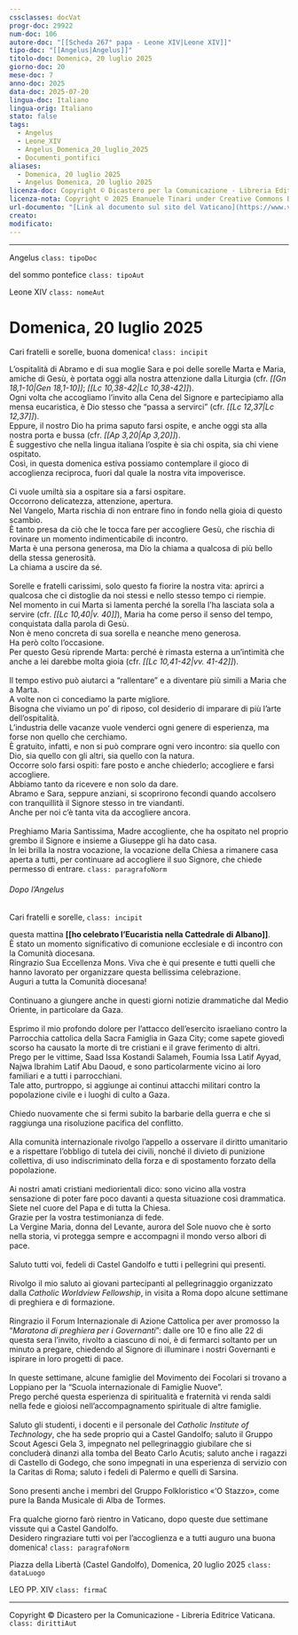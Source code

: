 ```yaml
---
cssclasses: docVat
progr-doc: 29922
num-doc: 106
autore-doc: "[[Scheda 267° papa - Leone XIV|Leone XIV]]"
tipo-doc: "[[Angelus|Angelus]]"
titolo-doc: Domenica, 20 luglio 2025
giorno-doc: 20
mese-doc: 7
anno-doc: 2025
data-doc: 2025-07-20
lingua-doc: Italiano
lingua-orig: Italiano
stato: false
tags:
  - Angelus
  - Leone_XIV
  - Angelus_Domenica_20_luglio_2025
  - Documenti_pontifici
aliases:
  - Domenica, 20 luglio 2025
  - Angelus Domenica, 20 luglio 2025
licenza-doc: Copyright © Dicastero per la Comunicazione - Libreria Editrice Vaticana
licenza-nota: Copyright © 2025 Emanuele Tinari under Creative Commons BY-NC-SA 4.0 https://creativecommons.org/licenses/by-nc-sa/4.0/
url-documento: "[Link al documento sul sito del Vaticano](https://www.vatican.va/content/leo-xiv/it/angelus/2025/documents/20250720-angelus.html)"
creato: 
modificato: 
---
```



***


Angelus `class: tipoDoc`


del sommo pontefice `class: tipoAut`


Leone XIV `class: nomeAut`


# Domenica, 20 luglio 2025


Cari fratelli e sorelle, buona domenica! `class: incipit`


L’ospitalità di Abramo e di sua moglie Sara e poi delle sorelle Marta e Maria, amiche di Gesù, è portata oggi alla nostra attenzione dalla Liturgia (cfr. *<span class="BibleRef">[[Gn 18,1-10|Gen 18,1-10]]</span>*; *<span class="BibleRef">[[Lc 10,38-42|Lc 10,38-42]]</span>*).<br>Ogni volta che accogliamo l’invito alla Cena del Signore e partecipiamo alla mensa eucaristica, è Dio stesso che “passa a servirci” (cfr. *<span class="BibleRef">[[Lc 12,37|Lc 12,37]]</span>*).<br>Eppure, il nostro Dio ha prima saputo farsi ospite, e anche oggi sta alla nostra porta e bussa (cfr. *<span class="BibleRef">[[Ap 3,20|Ap 3,20]]</span>*).<br>È suggestivo che nella lingua italiana l’ospite è sia chi ospita, sia chi viene ospitato.<br>Così, in questa domenica estiva possiamo contemplare il gioco di accoglienza reciproca, fuori dal quale la nostra vita impoverisce.<br><br>Ci vuole umiltà sia a ospitare sia a farsi ospitare.<br>Occorrono delicatezza, attenzione, apertura.<br>Nel Vangelo, Marta rischia di non entrare fino in fondo nella gioia di questo scambio.<br>È tanto presa da ciò che le tocca fare per accogliere Gesù, che rischia di rovinare un momento indimenticabile di incontro.<br>Marta è una persona generosa, ma Dio la chiama a qualcosa di più bello della stessa generosità.<br>La chiama a uscire da sé.<br><br>Sorelle e fratelli carissimi, solo questo fa fiorire la nostra vita: aprirci a qualcosa che ci distoglie da noi stessi e nello stesso tempo ci riempie.<br>Nel momento in cui Marta si lamenta perché la sorella l’ha lasciata sola a servire (cfr. *<span class="BibleRef">[[Lc 10,40|v. 40]]</span>*), Maria ha come perso il senso del tempo, conquistata dalla parola di Gesù.<br>Non è meno concreta di sua sorella e neanche meno generosa.<br>Ha però colto l’occasione.<br>Per questo Gesù riprende Marta: perché è rimasta esterna a un’intimità che anche a lei darebbe molta gioia (cfr. *<span class="BibleRef">[[Lc 10,41-42|vv. 41-42]]</span>*).<br><br>Il tempo estivo può aiutarci a “rallentare” e a diventare più simili a Maria che a Marta.<br>A volte non ci concediamo la parte migliore.<br>Bisogna che viviamo un po’ di riposo, col desiderio di imparare di più l’arte dell’ospitalità.<br>L’industria delle vacanze vuole venderci ogni genere di esperienza, ma forse non quello che cerchiamo.<br>È gratuito, infatti, e non si può comprare ogni vero incontro: sia quello con Dio, sia quello con gli altri, sia quello con la natura.<br>Occorre solo farsi ospiti: fare posto e anche chiederlo; accogliere e farsi accogliere.<br>Abbiamo tanto da ricevere e non solo da dare.<br>Abramo e Sara, seppure anziani, si scoprirono fecondi quando accolsero con tranquillità il Signore stesso in tre viandanti.<br>Anche per noi c’è tanta vita da accogliere ancora.<br><br>Preghiamo Maria Santissima, Madre accogliente, che ha ospitato nel proprio grembo il Signore e insieme a Giuseppe gli ha dato casa.<br>In lei brilla la nostra vocazione, la vocazione della Chiesa a rimanere casa aperta a tutti, per continuare ad accogliere il suo Signore, che chiede permesso di entrare. `class: paragrafoNorm`


###### Dopo l’*Angelus*


Cari fratelli e sorelle, `class: incipit`


questa mattina **[[ho celebrato l’Eucaristia nella Cattedrale di Albano]]**.<br>È stato un momento significativo di comunione ecclesiale e di incontro con la Comunità diocesana.<br>Ringrazio Sua Eccellenza Mons. Viva che è qui presente e tutti quelli che hanno lavorato per organizzare questa bellissima celebrazione.<br>Auguri a tutta la Comunità diocesana!<br><br>Continuano a giungere anche in questi giorni notizie drammatiche dal Medio Oriente, in particolare da Gaza.<br><br>Esprimo il mio profondo dolore per l’attacco dell’esercito israeliano contro la Parrocchia cattolica della Sacra Famiglia in Gaza City; come sapete giovedì scorso ha causato la morte di tre cristiani e il grave ferimento di altri.<br>Prego per le vittime, Saad Issa Kostandi Salameh, Foumia Issa Latif Ayyad, Najwa Ibrahim Latif Abu Daoud, e sono particolarmente vicino ai loro familiari e a tutti i parrocchiani.<br>Tale atto, purtroppo, si aggiunge ai continui attacchi militari contro la popolazione civile e i luoghi di culto a Gaza.<br><br>Chiedo nuovamente che si fermi subito la barbarie della guerra e che si raggiunga una risoluzione pacifica del conflitto.<br><br>Alla comunità internazionale rivolgo l’appello a osservare il diritto umanitario e a rispettare l’obbligo di tutela dei civili, nonché il divieto di punizione collettiva, di uso indiscriminato della forza e di spostamento forzato della popolazione.<br><br>Ai nostri amati cristiani mediorientali dico: sono vicino alla vostra sensazione di poter fare poco davanti a questa situazione così drammatica.<br>Siete nel cuore del Papa e di tutta la Chiesa.<br>Grazie per la vostra testimonianza di fede.<br>La Vergine Maria, donna del Levante, aurora del Sole nuovo che è sorto nella storia, vi protegga sempre e accompagni il mondo verso albori di pace.<br><br>Saluto tutti voi, fedeli di Castel Gandolfo e tutti i pellegrini qui presenti.<br><br>Rivolgo il mio saluto ai giovani partecipanti al pellegrinaggio organizzato dalla *Catholic Worldview Fellowship*, in visita a Roma dopo alcune settimane di preghiera e di formazione.<br><br>Ringrazio il Forum Internazionale di Azione Cattolica per aver promosso la “*Maratona di preghiera per i Governanti*”: dalle ore 10 e fino alle 22 di questa sera l’invito, rivolto a ciascuno di noi, è di fermarci soltanto per un minuto a pregare, chiedendo al Signore di illuminare i nostri Governanti e ispirare in loro progetti di pace.<br><br>In queste settimane, alcune famiglie del Movimento dei Focolari si trovano a Loppiano per la “Scuola internazionale di Famiglie Nuove”.<br>Prego perché questa esperienza di spiritualità e fraternità vi renda saldi nella fede e gioiosi nell’accompagnamento spirituale di altre famiglie.<br><br>Saluto gli studenti, i docenti e il personale del *Catholic Institute of Technology*, che ha sede proprio qui a Castel Gandolfo; saluto il Gruppo Scout Agesci Gela 3, impegnato nel pellegrinaggio giubilare che si concluderà dinanzi alla tomba del Beato Carlo Acutis; saluto anche i ragazzi di Castello di Godego, che sono impegnati in una esperienza di servizio con la Caritas di Roma; saluto i fedeli di Palermo e quelli di Sarsina.<br><br>Sono presenti anche i membri del Gruppo Folkloristico «‘O Stazzo», come pure la Banda Musicale di Alba de Tormes.<br><br>Fra qualche giorno farò rientro in Vaticano, dopo queste due settimane vissute qui a Castel Gandolfo.<br>Desidero ringraziare tutti voi per l’accoglienza e a tutti auguro una buona domenica! `class: paragrafoNorm`


Piazza della Libertà (Castel Gandolfo), Domenica, 20 luglio 2025 `class: dataLuogo`


LEO PP. XIV `class: firmaC`


***


Copyright © Dicastero per la Comunicazione - Libreria Editrice Vaticana. `class: dirittiAut`


